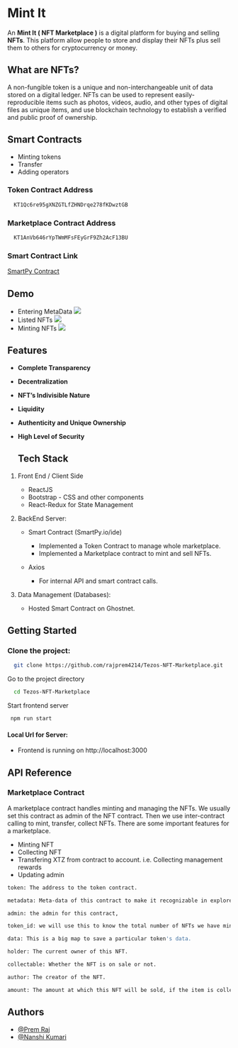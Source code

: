 
# Mint It 

An **Mint It ( NFT Marketplace )** is a digital platform for buying and selling **NFTs**. This platform allow people to store and display their NFTs plus sell them to others for cryptocurrency or money.

## What are NFTs?
A non-fungible token is a unique and non-interchangeable unit of data stored on a digital ledger. NFTs can be used to represent easily-reproducible items such as photos, videos, audio, and other types of digital files as unique items, and use blockchain technology to establish a verified and public proof of ownership.

## Smart Contracts

- Minting tokens
- Transfer
- Adding operators

### Token Contract Address
```bash
  KT1Qc6re95gXNZGTLfZHNDrqe278fKDwztGB
```
### Marketplace Contract Address
```bash
  KT1AnVb646rYpTWmMFsFEyGrF9Zh2AcF13BU
```

### Smart Contract Link

[SmartPy Contract](https://smartpy.io/ide?code=eJzVV21v2zYQ_h4g_4FVgUVCBTl2FmcL4GFNUQ8DkiBdg_VDUQiMTNmyJVEjqSTOsP@@IynKIqUkxrYvE2y98I7Hu@deeMyKijKBeIGZqLYIc8Srw4PDg7foV02Zv58gQYoqx4IcHsivGbBEGY0yxRDzhGWViFNGi7hmue@thKj4@WjUyATW0YLcj4wQPgIhUbX1ArlOkmPO0S3dkNKX4_APzg8PEFwVUCSLYbrCbEMEyEiIDxp8oKVgOBGGfUFSFMdZmYk49jnJ0xAJKTZEBRF4gQUOEV4UWWkmyEvyRXKOvxuTl5oJlmoJNs2IA3Ir2eZQywBZPR1aMxMMuMuWcYErX2zIdgbft9dYgM73OK@J@v6NJJQt_BXNF4SpkfeLBSOcgyG1WFGm5XRGC1qXoiNLah9ni91IQvOcJALf5XqJC0rzIHBUTKQUIqUfhwOwgMABkvKmfPkZ5BJwzTauaFaKnXMAC9E4psIMF9xyRBXdE5alW9_XxEgbg35Cx0Gw40u0zUnjfMdtHdRcjyiILBAdDhu7YbufIZswUOQrcKl8fhYsK5eh0uliC3EfOICFyFFexqIUEzVxa5M7mAIGnkTTCyJagWKcFsR3xFvQAlYlTwnrw8VeQEtDLdWK8QuYAdv4@ThxrILB58D7Ex0dofMmNqI2y_56DbYqKmpBnvzjHinpYOLkvNJI3r72FfymDWdu@llIWCnISQk84Q4QK4a7idhHw8rJW1aTYEjVFtF3gLZmeCXdGrFQYkq8JAXwxIw8YLbgeyRhaxOadV2o66fJ9GaKZGyT1qBjAfB6bWiU3ac8SN0Mzgr8WmQ5j0osYkFjHQqOixtlWv8atQL0HdqTF72BkrcXf8edUkHl0b3W0fH0phNQQTAYC3usi@Y452T_yTrIu8HcdfJbOQTFDDUB1Hf_fsapYsirPJOuAhLf@TJEP56FaHxsFXtH_xRP4raS9aplL0E7eenoAwsFurN4MSjrCuSTWAX9v8@ZvitMm6CFumZLDXoWh3IIbrLZkmUl3tUWU326yrm7pdyLLjOuX5qNUsmyuwvxqHdKl7XfX7gTnX0yiHK8pbXwfQ94vRDJp2aBD0_L8wJ1NaZ1PDE7MrYfPbPRdbc2eM@lvl93pVubZsDSRrk8jU27Sh3PLFhn5iX4FsAvtPebpImjwwMZRRB6MWz0wi9xIZPQu6YlmtflMpNJqZpc2fVKzyo24yqekBKzjGpvSVJshoy1@m4ixnDhRPVqvqcIXsMLffdmiKnmhI0NE8npoCTJNPGsVfVd42BCCaZaTbskpNnSL2kZp8bipvqFdkO82yQ6nXRbx81YTFN9nMiqVJ4mPhVffljfXC0uivk9__yRXn65uVlh@nQ9Xf_yaf74uHmory7F7_M_Pm6n8zsvsCxoAX43c@wwRcBwRKux7@mTxo08aXQxbQ4foG33KGLLi7rl57@1KLThC_qmdZQcskp1jC_OinSP7iSHbPCOm8t1WoWTTWvRHU63jGR3D_nparVeMixO87OkWOf306p6WK6KabbeLqunySNlEzbNyiRNHsv8bHtCRkZstOa0lCUhYrWsurqgNkcpBIcj1VWq7W3AFscZnAhdviHpQRvK_K6xBsiBlf7XMP1D5U@nL6g@npx8PznpLygFBwPB9kF3I6_FW9v3tep0jg5jdzFZszpNdluJG82DwM3mZ5Yb7In7gLTypVtV@pljkZ2Igz74G6CgX4A-)
## Demo

- Entering MetaData
![](https://github.com/figment-networks/learn-tutorials/raw/master/assets/Tezos-nft-marketplace-mint-nft.png)
- Listed NFTs
![](https://github.com/figment-networks/learn-tutorials/raw/master/assets/Tezos-nft-marketplace-show-nft.png)
- Minting NFTs
![](https://github.com/figment-networks/learn-tutorials/raw/master/assets/Tezos-nft-marketplace-show-detail-nft.png)

## Features

- **Complete Transparency**
  
- **Decentralization**

  
- **NFT’s Indivisible Nature**
  
  
- **Liquidity**
  
  
- **Authenticity and Unique Ownership**
  
- **High Level of Security**  

  ## Tech Stack

1. Front End / Client Side
    - ReactJS 
    - Bootstrap - CSS and other components
    - React-Redux for State Management    

2. BackEnd Server:
   - Smart Contract (SmartPy.io/ide)
     - Implemented a Token Contract to manage whole marketplace.
     - Implemented a Marketplace contract to mint and sell NFTs.
   
   - Axios
      - For internal API and smart contract calls.


3. Data Management (Databases): 
    - Hosted Smart Contract on Ghostnet.
## Getting Started


### Clone the project:

```bash
  git clone https://github.com/rajprem4214/Tezos-NFT-Marketplace.git
```

Go to the project directory

```bash
  cd Tezos-NFT-Marketplace
```

Start frontend server

```bash
 npm run start
```

#### Local Url for Server:

- Frontend is running on http://localhost:3000 
## API Reference

### Marketplace Contract

 A marketplace contract handles minting and managing the NFTs. We usually set this contract as admin of the NFT contract. Then we use inter-contract calling to mint, transfer, collect NFTs. There are some important features for a marketplace.
- Minting NFT
- Collecting NFT
- Transfering XTZ from contract to account. i.e. Collecting management rewards
- Updating admin
```bash
token: The address to the token contract.
```
```bash
metadata: Meta-data of this contract to make it recognizable in explorers.
```

```bash
admin: the admin for this contract,
```
```bash
token_id: we will use this to know the total number of NFTs we have minted.
```
```bash
data: This is a big map to save a particular token's data.
```
```bash
holder: The current owner of this NFT.
```
```bash
collectable: Whether the NFT is on sale or not.
```
```bash
author: The creator of the NFT.
```
```bash
amount: The amount at which this NFT will be sold, if the item is collectible
```


## Authors

- [@Prem Raj](https://www.github.com/rajprem4214)
- [@Nanshi Kumari](https://www.github.com/nanshikumari29)


